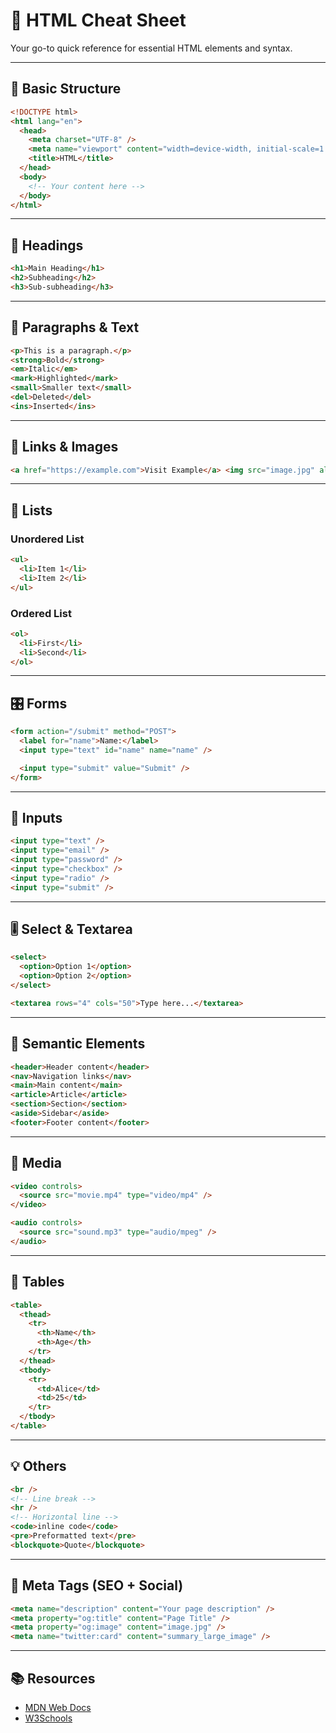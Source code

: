 # 🧾 HTML Cheat Sheet

Your go-to quick reference for essential HTML elements and syntax.

---

## 📌 Basic Structure

```html
<!DOCTYPE html>
<html lang="en">
  <head>
    <meta charset="UTF-8" />
    <meta name="viewport" content="width=device-width, initial-scale=1.0" />
    <title>HTML</title>
  </head>
  <body>
    <!-- Your content here -->
  </body>
</html>
```

---

## 🧱 Headings

```html
<h1>Main Heading</h1>
<h2>Subheading</h2>
<h3>Sub-subheading</h3>
```

---

## 📄 Paragraphs & Text

```html
<p>This is a paragraph.</p>
<strong>Bold</strong>
<em>Italic</em>
<mark>Highlighted</mark>
<small>Smaller text</small>
<del>Deleted</del>
<ins>Inserted</ins>
```

---

## 🔗 Links & Images

```html
<a href="https://example.com">Visit Example</a> <img src="image.jpg" alt="Description" />
```

---

## 📝 Lists

### Unordered List

```html
<ul>
  <li>Item 1</li>
  <li>Item 2</li>
</ul>
```

### Ordered List

```html
<ol>
  <li>First</li>
  <li>Second</li>
</ol>
```

---

## 🎛️ Forms

```html
<form action="/submit" method="POST">
  <label for="name">Name:</label>
  <input type="text" id="name" name="name" />

  <input type="submit" value="Submit" />
</form>
```

---

## 🔘 Inputs

```html
<input type="text" />
<input type="email" />
<input type="password" />
<input type="checkbox" />
<input type="radio" />
<input type="submit" />
```

---

## 🎚️ Select & Textarea

```html
<select>
  <option>Option 1</option>
  <option>Option 2</option>
</select>

<textarea rows="4" cols="50">Type here...</textarea>
```

---

## 🧩 Semantic Elements

```html
<header>Header content</header>
<nav>Navigation links</nav>
<main>Main content</main>
<article>Article</article>
<section>Section</section>
<aside>Sidebar</aside>
<footer>Footer content</footer>
```

---

## 🧪 Media

```html
<video controls>
  <source src="movie.mp4" type="video/mp4" />
</video>

<audio controls>
  <source src="sound.mp3" type="audio/mpeg" />
</audio>
```

---

## 🧮 Tables

```html
<table>
  <thead>
    <tr>
      <th>Name</th>
      <th>Age</th>
    </tr>
  </thead>
  <tbody>
    <tr>
      <td>Alice</td>
      <td>25</td>
    </tr>
  </tbody>
</table>
```

---

## 💡 Others

```html
<br />
<!-- Line break -->
<hr />
<!-- Horizontal line -->
<code>inline code</code>
<pre>Preformatted text</pre>
<blockquote>Quote</blockquote>
```

---

## 🔗 Meta Tags (SEO + Social)

```html
<meta name="description" content="Your page description" />
<meta property="og:title" content="Page Title" />
<meta property="og:image" content="image.jpg" />
<meta name="twitter:card" content="summary_large_image" />
```

---

## 📚 Resources

- [MDN Web Docs](https://developer.mozilla.org/en-US/docs/Web/HTML)
- [W3Schools](https://www.w3schools.com/html/)
